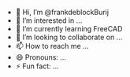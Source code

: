 - 👋 Hi, I’m @frankdeblockBurij
- 👀 I’m interested in ...
- 🌱 I’m currently learning FreeCAD
- 💞️ I’m looking to collaborate on ...
- 📫 How to reach me ...
- 😄 Pronouns: ...
- ⚡ Fun fact: ...

<!---
frankdeblockBurij/frankdeblockBurij is a ✨ special ✨ repository because its `README.md` (this file) appears on your GitHub profile.
You can click the Preview link to take a look at your changes.
--->
